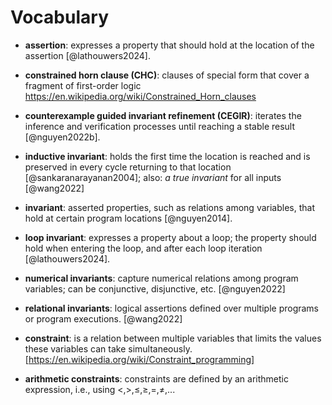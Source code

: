 # Vocabulary 

* __assertion__: expresses a property that should hold at the location of the assertion [@lathouwers2024].
  
* __constrained horn clause (CHC)__: clauses of special form that cover a fragment of first-order logic <https://en.wikipedia.org/wiki/Constrained_Horn_clauses>
  
* __counterexample guided invariant refinement (CEGIR)__: iterates the inference and verification processes until reaching a stable result [@nguyen2022b].

* __inductive invariant__: holds the first time the location is reached and is preserved in every cycle returning to that location [@sankaranarayanan2004]; also: _a true invariant_ for all inputs [@wang2022]
  
* __invariant__: asserted properties, such as relations among variables, that hold at certain program locations [@nguyen2014].
  
* __loop invariant__: expresses a property about a loop; the property should hold when entering the loop, and after each loop iteration [@lathouwers2024].
  
* __numerical invariants__: capture numerical relations among program variables; can be conjunctive, disjunctive, etc. [@nguyen2022]

* __relational invariants__: logical assertions defined over multiple programs or program executions. [@wang2022]

* __constraint__: is a relation between multiple variables that limits the values these variables can take simultaneously. [https://en.wikipedia.org/wiki/Constraint_programming]

* __arithmetic constraints__: constraints are defined by an arithmetic expression, i.e., using $\displaystyle <,>,\leq ,\geq ,=,\neq,...$


